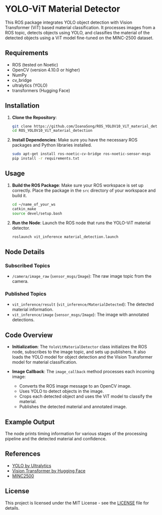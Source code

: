 
# YOLO-ViT Material Detector

This ROS package integrates YOLO object detection with Vision Transformer (ViT) based material classification. It processes images from a ROS topic, detects objects using YOLO, and classifies the material of the detected objects using a ViT model fine-tuned on the MINC-2500 dataset.

## Requirements

- ROS (tested on Noetic)
- OpenCV (version 4.10.0 or higher)
- NumPy
- cv_bridge
- ultralytics (YOLO)
- transformers (Hugging Face)

## Installation

1. **Clone the Repository**:
   ```bash
   git clone https://github.com/IoanaSong/ROS_YOLOV10_ViT_material_detection.git
   cd ROS_YOLOV10_ViT_material_detection
   ```

2. **Install Dependencies**:
   Make sure you have the necessary ROS packages and Python libraries installed.

   ```bash
   sudo apt-get install ros-noetic-cv-bridge ros-noetic-sensor-msgs
   pip install -r requirements.txt
   ```

## Usage

1. **Build the ROS Package**:
   Make sure your ROS workspace is set up correctly. Place the package in the `src` directory of your workspace and build it.

   ```bash
   cd ~/name_of_your_ws
   catkin_make
   source devel/setup.bash
   ```

2. **Run the Node**:
   Launch the ROS node that runs the YOLO-ViT material detector.

   ```bash
   roslaunch vit_inference material_detection.launch
   ```

## Node Details

### Subscribed Topics

- `/camera/image_raw` (`sensor_msgs/Image`): The raw image topic from the camera.

### Published Topics

- `vit_inference/result` (`vit_inference/MaterialDetected`): The detected material information.
- `vit_inference/image` (`sensor_msgs/Image`): The image with annotated detections.

## Code Overview

- **Initialization**: The `YoloVitMaterialDetector` class initializes the ROS node, subscribes to the image topic, and sets up publishers. It also loads the YOLO model for object detection and the Vision Transformer model for material classification.

- **Image Callback**: The `image_callback` method processes each incoming image:
  - Converts the ROS image message to an OpenCV image.
  - Uses YOLO to detect objects in the image.
  - Crops each detected object and uses the ViT model to classify the material.
  - Publishes the detected material and annotated image.

## Example Output

The node prints timing information for various stages of the processing pipeline and the detected material and confidence.

## References

- [YOLO by Ultralytics](https://github.com/THU-MIG/yolov10)
- [Vision Transformer by Hugging Face](https://huggingface.co/google/vit-base-patch16-224-in21k)
- [MINC2500](http://opensurfaces.cs.cornell.edu/publications/minc/)

## License

This project is licensed under the MIT License - see the [LICENSE](LICENSE) file for details.
